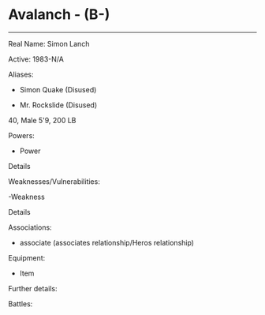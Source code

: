 # Avalanch - (B-)
---
Real Name: Simon Lanch 

Active: 1983-N/A

Aliases:

- Simon Quake (Disused)

- Mr. Rockslide (Disused)

40, Male
5'9, 200 LB

Powers:

- Power

Details

Weaknesses/Vulnerabilities:

-Weakness

Details

Associations:

- associate (associates relationship/Heros relationship)

Equipment:

- Item

Further details:

Battles:
